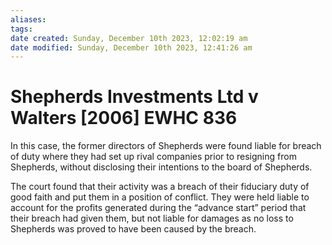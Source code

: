 ```yaml
---
aliases: 
tags: 
date created: Sunday, December 10th 2023, 12:02:19 am
date modified: Sunday, December 10th 2023, 12:41:26 am
---
```


# Shepherds Investments Ltd v Walters [2006] EWHC 836

In this case, the former directors of Shepherds were found liable for breach of duty where they had set up rival companies prior to resigning from Shepherds, without disclosing their intentions to the board of Shepherds.

The court found that their activity was a breach of their fiduciary duty of good faith and put them in a position of conflict. They were held liable to account for the profits generated during the “advance start” period that their breach had given them, but not liable for damages as no loss to Shepherds was proved to have been caused by the breach.
